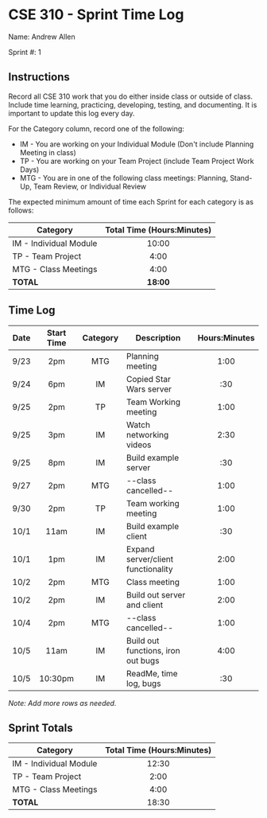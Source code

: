 # CSE 310 - Sprint Time Log

Name: Andrew Allen

Sprint #: 1

## Instructions

Record all CSE 310 work that you do either inside class or outside of class. Include time learning, practicing, developing, testing, and documenting. It is important to update this log every day.

For the Category column, record one of the following:

- IM - You are working on your Individual Module (Don't include Planning Meeting in class)
- TP - You are working on your Team Project (include Team Project Work Days)
- MTG - You are in one of the following class meetings: Planning, Stand-Up, Team Review, or Individual Review

The expected minimum amount of time each Sprint for each category is as follows:

| Category               | Total Time (Hours:Minutes) |
| ---------------------- | :------------------------: |
| IM - Individual Module |           10:00            |
| TP - Team Project      |            4:00            |
| MTG - Class Meetings   |            4:00            |
| **TOTAL**              |         **18:00**          |

## Time Log

| Date | Start Time | Category | Description                        | Hours:Minutes |
| :--: | :--------: | :------: | ---------------------------------- | :-----------: |
| 9/23 |    2pm     |   MTG    | Planning meeting                   |     1:00      |
| 9/24 |    6pm     |    IM    | Copied Star Wars server            |      :30      |
| 9/25 |    2pm     |    TP    | Team Working meeting               |     1:00      |
| 9/25 |    3pm     |    IM    | Watch networking videos            |     2:30      |
| 9/25 |    8pm     |    IM    | Build example server               |      :30      |
| 9/27 |    2pm     |   MTG    | --class cancelled--                |     1:00      |
| 9/30 |    2pm     |    TP    | Team working meeting               |     1:00      |
| 10/1 |    11am    |    IM    | Build example client               |      :30      |
| 10/1 |    1pm     |    IM    | Expand server/client functionality |     2:00      |
| 10/2 |    2pm     |   MTG    | Class meeting                      |     1:00      |
| 10/2 |    2pm     |    IM    | Build out server and client        |     2:00      |
| 10/4 |    2pm     |   MTG    | --class cancelled--                |     1:00      |
| 10/5 |    11am    |    IM    | Build out functions, iron out bugs |     4:00      |
| 10/5 |  10:30pm   |    IM    | ReadMe, time log, bugs             |      :30      |

_Note: Add more rows as needed._

## Sprint Totals

| Category               | Total Time (Hours:Minutes) |
| ---------------------- | :------------------------: |
| IM - Individual Module |           12:30            |
| TP - Team Project      |            2:00            |
| MTG - Class Meetings   |            4:00            |
| **TOTAL**              |           18:30            |
